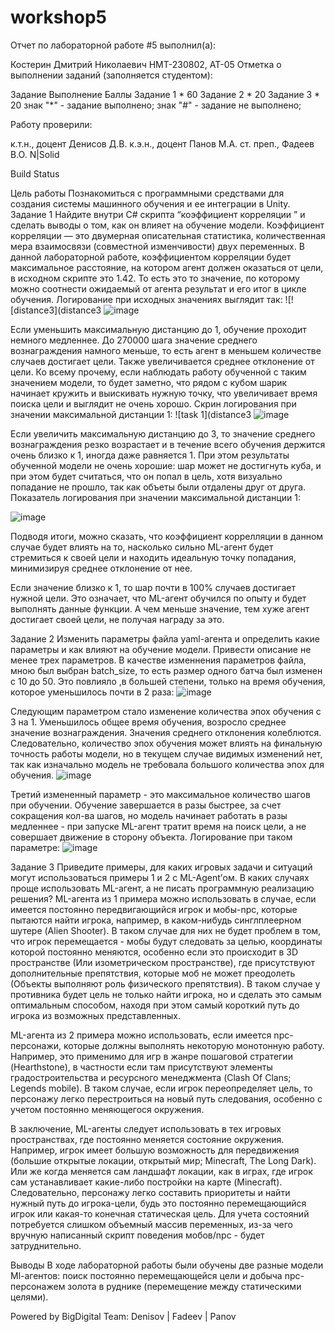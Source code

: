# workshop5
Отчет по лабораторной работе #5 выполнил(а):

Костерин Дмитрий Николаевич
НМТ-230802, АТ-05
Отметка о выполнении заданий (заполняется студентом):

Задание	Выполнение	Баллы
Задание 1	*	60
Задание 2	*	20
Задание 3	*	20
знак "*" - задание выполнено; знак "#" - задание не выполнено;

Работу проверили:

к.т.н., доцент Денисов Д.В.
к.э.н., доцент Панов М.А.
ст. преп., Фадеев В.О.
N|Solid

Build Status

Цель работы
Познакомиться с программными средствами для создания системы машинного обучения и ее интеграции в Unity.
Задание 1
Найдите внутри C# скрипта “коэффициент корреляции ” и сделать выводы о том, как он влияет на обучение модели.
Коэффициент корреляции — это двумерная описательная статистика, количественная мера взаимосвязи (совместной изменчивости) двух переменных. В данной лабораторной работе, 
коэффициентом корреляции будет максимальное расстояние, на котором агент должен оказаться от цели, в исходном скрипте это 1.42. То есть это то значение, по которому можно соотнести 
ожидаемый от агента результат и его итог в цикле обучения. Логирование при исходных значениях выглядит так: ![![distance3](distance3
![image](https://github.com/user-attachments/assets/612c3fde-2976-4e2e-b100-00f2391f4c61)

Если уменьшить максимальную дистанцию до 1, обучение проходит немного медленнее. До 270000 шага значение среднего вознаграждения намного меньше, то есть агент в меньшем количестве
случаев достигает цели. Также увеличивается среднее отклонение от цели. Ко всему прочему, если наблюдать работу обученной с таким значением модели, то будет заметно, что рядом с кубом шарик 
начинает кружить и выискивать нужную точку, что увеличивает время поиска цели и выглядит не очень хорошо. Скрин логирования при значении максимальной дистанции 1: ![task 1](distance3
![image](https://github.com/user-attachments/assets/00c74430-a1e8-4a7d-b67d-4f344aaf699d)

Если увеличить максимальную дистанцию до 3, то значение среднего вознаграждения резко возрастает и в течение всего обучения держится очень близко к 1, иногда даже равняется 1. При 
этом результаты обученной модели не очень хорошие: шар может не достигнуть куба, и при этом будет считаться, что он попал в цель, хотя визуально попадание не прошло, так как объеты были 
отдалены друг от друга. Показатель логирования при значении максимальной дистанции 1:

![image](https://github.com/user-attachments/assets/f9df147b-cb1e-4ec5-a0cf-a9f46f944daf)


Подводя итоги, можно сказать, что коэффициент коррелляции в данном случае будет влиять на то, насколько сильно ML-агент будет стремиться к своей цели и находить идеальную точку попадания, 
минимизируя среднее отклонение от нее.

Если значение близко к 1, то шар почти в 100% случаев достигает нужной цели. Это означает, что ML-агент обучился по опыту и будет выполнять данные функции. А чем меньше значение, тем хуже 
агент достигает своей цели, не получая награду за это.

Задание 2
Изменить параметры файла yaml-агента и определить какие параметры и как влияют на обучение модели. Привести описание не менее трех параметров.
В качестве изменнения параметров файла, мною был выбран batch_size, то есть размер одного батча был изменен с 10 до 50. Это повлияло ,в большей степени, только на время обучения, которое 
уменьшилось почти в 2 раза:
![image](https://github.com/user-attachments/assets/360dc6ad-8730-499c-b0ef-9f65d53dd618)



Следующим параметром стало изменение количества эпох обучения с 3 на 1. Уменьшилось общее время обучения, возросло среднее значение вознаграждения. Значения среднего отклонения колеблются. 
Следовательно, количество эпох обучения может влиять на финальную точность работы модели, но в текущем случае видимых изменений нет, так как изначально модель не требовала большого количества 
эпох для обучения.
![image](https://github.com/user-attachments/assets/58a06fd5-c40e-4fbe-a9dd-b4370a8f5fae)



Третий измененный параметр - это максимальное количество шагов при обучении. Обучение завершается в разы быстрее, за счет сокращения кол-ва шагов, но модель начинает работать в разы медленнее - 
при запуске ML-агент тратит время на поиск цели, а не совершает движение в сторону объекта. Логирование при таком параметре:
![image](https://github.com/user-attachments/assets/49922e60-ffb6-41b4-8800-5ed54511a552)



Задание 3
Приведите примеры, для каких игровых задачи и ситуаций могут использоваться примеры 1 и 2 с ML-Agent’ом. В каких случаях проще использовать ML-агент, а не писать программную реализацию решения?
ML-агента из 1 примера можно использовать в случае, если имеется постоянно передвигающийся игрок и мобы-npc, которые пытаются найти игрока, например, в каком-нибудь синглплеерном шутере (Alien Shooter). 
В таком случае для них не будет проблем в том, что игрок перемещается - мобы будут следовать за целью, координаты которой постоянно меняются, особенно если это происходит в 3D пространстве 
(Или изометрическом пространстве), где присутствуют дополнительные препятствия, которые моб не может преодолеть (Объекты выполняют роль физического препятствия). В таком случае у противника будет 
цель не только найти игрока, но и сделать это самым оптимальным способом, находя при этом самый короткий путь до игрока из возможных представленных.

ML-агента из 2 примера можно использовать, если имеется npc-персонажи, которые должны выполнять некоторую монотонную работу. Например, это применимо для игр в жанре пошаговой стратегии (Hearthstone), 
в частности если там присутствуют элементы градостроительства и ресурсного менеджмента (Clash Of Clans; Legends mobile). В таком случае, если игрок переопределяет цель, то персонажу легко перестроиться 
на новый путь следования, особенно с учетом постоянно меняющегося окружения.

В заключение, ML-агенты следует использовать в тех игровых пространствах, где постоянно меняется состояние окружения. Например, игрок имеет большую возможность для передвижения (большие открытые локации, 
открытый мир; Minecraft, The Long Dark). Или же когда меняется сам ландшафт локации, как в играх, где игрок сам устанавливает какие-либо постройки на карте (Minecraft). Следовательно, персонажу легко 
составить приоритеты и найти нужный путь до игрока-цели, будь это постоянно перемещающийся игрок или какая-то конечная статическая цель. Для учета состояний потребуется слишком объемный массив переменных, 
из-за чего вручную написанный скрипт поведения мобов/npc - будет затруднительно.

Выводы
В ходе лабораторной работы были обучены две разные модели Ml-агентов: поиск постоянно перемещающейся цели и добыча npc-персонажем золота в руднике (перемещение между статическими целями).

Powered by
BigDigital Team: Denisov | Fadeev | Panov
